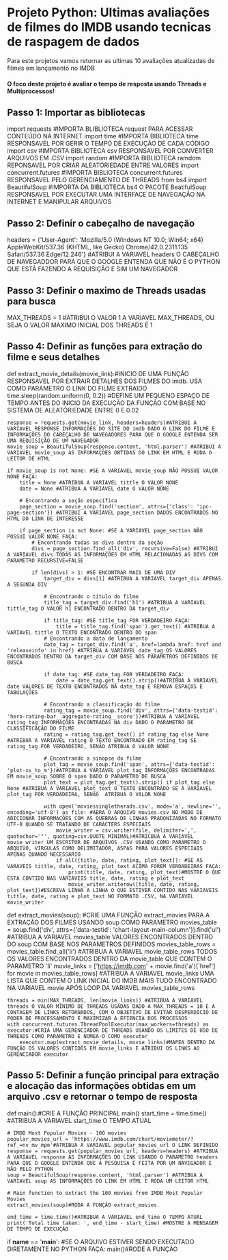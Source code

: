 # Projeto Python: Ultimas avaliações de filmes do IMDB usando tecnicas de raspagem de dados

Para este projetos vamos retornar as ultimas 10 avaliações atualizadas de filmes em lançamento no IMDB

#### O foco deste projeto é avaliar o tempo de resposta usando Threads e Multiprocessos!

## Passo 1: Importar as bibliotecas 

import requests #IMPORTA BLIBLIOTECA request PARA ACESSAR CONTEÚDO NA INTERNET
import time #IMPORTA BIBLIOTECA time RESPONSAVEL POR GERIR O TEMPO DE EXECUÇÃO DE CADA CÓDIGO
import csv #IMPORTA BIBLIOTECA csv RESPONSAVEL POR CONVERTER ARQUIVOS EM .CSV
import random #IMPORTA BIBLIOTECA ramdom REPONSAVEL POR CRIAR ALEATÓRIEDADE ENTRE VALORES
import concurrent.futures #IMPORTA BIBLIOTECA concurrent.futures RESPONSAVEL PELO GERENCIAMENTO DE THREADS
from bs4 import BeautifulSoup #IMPORTA DA BIBLIOTECA bs4 O PACOTE BeatifulSoup RESPONSAVEL POR EXECUTAR UMA INTERFACE DE NAVEGAÇÃO NA INTERNET E MANIPULAR ARQUIVOS

## Passo 2: Definir o cabeçalho de navegação

headers = {'User-Agent': 'Mozilla/5.0 (Windows NT 10.0; Win64; x64) AppleWebKit/537.36 (KHTML, like Gecko) Chrome/42.0.2311.135 Safari/537.36 Edge/12.246'} #ATRIBUI A VARIAVEL headers O CABEÇALHO DE NAVEGADDOR PARA QUE O GOOGLE ENTENDA QUE NÃO É O PYTHON QUE ESTÁ FAZENDO A REQUISIÇÃO E SIM UM NAVEGADOR

## Passo 3: Definir o maximo de Threads usadas para busca

MAX_THREADS = 1 #ATRIBUI O VALOR 1 A VARIAVEL MAX_THREADS, OU SEJA O VALOR MAXIMO INICIAL DOS THREADS É 1

## Passo 4: Definir as funções para extração do filme e seus detalhes 

def extract_movie_details(movie_link):#INICIO DE UMA FUNÇÃO RESPONSAVEL POR EXTRAIR DETALHES DOS FILMES DO imdb. USA COMO PARAMETRO O LINK DO FILME EXTRAIDO
    time.sleep(random.uniform(0, 0.2)) #DEFINE UM PEQUENO ESPAÇO DE TEMPO ANTES DO INICIO DA EXECUÇÃO DA FUNÇÃO COM BASE NO SISTEMA DE ALEATÓRIEDADE ENTRE 0 E 0.02

    response = requests.get(movie_link, headers=headers)#ATRIBUI A VARIAVEL RESPONSE INFORMAÇÕES DO SITE DO imdb DADO O LINK DO FILME E INFORMAÇÕES DO CABEÇALHO DE NAVEGADORES PARA QUE O GOOGLE ENTENDA SER UMA REQUISIÇÃO DE UM NAVEGADOR
    movie_soup = BeautifulSoup(response.content, 'html.parser') #ATRIBUI A VARIAVEL movie_soup AS INFORMAÇÕES OBTIDAS DO LINK EM HTML E RODA O LEITOR DE HTML

    if movie_soup is not None: #SE A VARIAVEL movie_soup NÃO POSSUI VALOR NONE FAÇA:
        title = None #ATRIBUA A VARIAVEL tittle O VALOR NONE
        date = None #ATRIBUA A VARIAVEL date O VALOR NONE
        
        # Encontrando a seção específica
        page_section = movie_soup.find('section', attrs={'class': 'ipc-page-section'}) #ATRIBUI A VARIAVEL page_section DADOS ENCONTRADOS NO HTML DO LINK DE INTERESSE
        
        if page_section is not None: #SE A VARIAVEL page_section NÃO POSSUI VALOR NONE FAÇA:
            # Encontrando todas as divs dentro da seção
            divs = page_section.find_all('div', recursive=False) #ATRIBUI A VARIAVEL divs TODAS AS INFORMAÇÕES EM HTML RELACIONADAS AS DIVS COM PARAMETRO RECURSIVE=FALSE
            
            if len(divs) > 1: #SE ENCONTRAR MAIS DE UMA DIV
                target_div = divs[1] #ATRIBUA A VARIAVEL target_div APENAS A SEGUNDA DIV
                
                # Encontrando o título do filme
                title_tag = target_div.find('h1') #ATRIBUA A VARIAVEL tittle_tag O VALOR h1 ENCONTRADO DENTRO DA target_div
                
                if title_tag: #SE title_tag FOR VERDADEIRO FAÇA:
                    title = title_tag.find('span').get_text() #ATRIBUA A VARIAVEL tittle O TEXTO ENCONTRADO DENTRO DO span                
                # Encontrando a data de lançamento
                date_tag = target_div.find('a', href=lambda href: href and 'releaseinfo' in href) #ATRIBUA A VARIAVEL date_tag OS VALORES ENCONTRADOS DENTRO DA target_div COM BASE NOS PARAMETROS DEFINIDOS DE BUSCA
                
                if date_tag: #SE date_tag FOR VERDADEIRO FAÇA:
                    date = date_tag.get_text().strip()#ATRIBUA A VARIAVEL date VALORES DE TEXTO ENCONTRADOS NA date_tag E REMOVA ESPAÇOS E TABULAÇÕES
                
                # Encontrando a classificação do filme
                rating_tag = movie_soup.find('div', attrs={'data-testid': 'hero-rating-bar__aggregate-rating__score'})#ATRIBUA A VARIAVEL rating_tag INFORMAÇÕES ENCONTRADAS NA div DADO O PARAMETRO DE CLASSIFICAÇÃO DO FILME
                rating = rating_tag.get_text() if rating_tag else None #ATRIBUA A VARIAVEL rating O TEXTO ENCONTRADO EM rating_tag SE rating_tag FOR VERDADEIRO, SENÃO ATRIBUA O VALOR NONE
                
                # Encontrando a sinopse do filme
                plot_tag = movie_soup.find('span', attrs={'data-testid': 'plot-xs_to_m'})#ATRIBUA A VARIAVEL plot_tag INFORMAÇÕES ENCONTRADAS EM movie_soup SOBRE O span DADO O PARAMETRO DE BUSCA
                plot_text = plot_tag.get_text().strip() if plot_tag else None #ATRIBUA A VARIAVEL plot_text O TEXTO ENCONTRADO SE A VARIAVEL plot_tag FOR VERDADEIRA, SENÃO  ATRIBUA O VALOR NONE
                
                with open('moviessingletherads.csv', mode='a', newline='', encoding='utf-8') as file: #ABRA O ARQUIVO movies.csv NO MODO DE ADICIONAR INFORMAÇÕES COM AS QUEBRAS DE LINHAS PRADONIZADAS NO FORMATO UTF-8 QUANDO SE TRATANDO DE CARACTERS ESPECIAIS
                    movie_writer = csv.writer(file, delimiter=',', quotechar='"', quoting=csv.QUOTE_MINIMAL)#ATRICBUA A VARIAVEL movie_writer UM ESCRITOR DE ARQUIVOS .CSV USANDO COMO PARAMETRO O ARQUIVO, VIRGULAS COMO DELIMITADOR, ASPAS PARA VALORES ESPECIAIS APENAS QUANDO NECESSARIO
                    if all([title, date, rating, plot_text]): #SE AS VARAVEIS tittle, date, rating, plot_text ACIMA FOREM VERDADEIRAS FAÇA:
                        print(title, date, rating, plot_text)#MOSTRE O QUE ESTA CONTIDO NAS VARIAVEIS title, date, rating e plot_text
                        movie_writer.writerow([title, date, rating, plot_text])#ESCREVA LINHA A LINHA O QUE ESTIVER CONTIDO NAS VARIAVEIS tittle, date, rating e plot_text NO FORMATO .CSV, NA VARIAVEL movie_writer

def extract_movies(soup): #CRIE UMA FUNÇÃO extract_movies PARA A EXTRAÇÃO DOS FILMES USANDO soup COMO PARAMETRO 
    movies_table = soup.find('div', attrs={'data-testid': 'chart-layout-main-column'}).find('ul') #ATRIBUA A VARIAVEL movies_table VALORES ENCONTRADOS DENTRO DO soup COM BASE NOS PARAMETROS DEFINIDOS
    movies_table_rows = movies_table.find_all('li') #ATRIBUA A VARIAVEL movie_table_rows TODOS OS VALORES ENCONTRADOS DENTRO DA movie_table QUE CONTEM O PARAMETRO 'li'
    movie_links = ['https://imdb.com' + movie.find('a')['href'] for movie in movies_table_rows] #ATRIBUA A VARIAVEL movie_links UMA LISTA QUE CONTEM O LINK INICIAL DO IMDB MAIS TUDO ENCONTRADO NA VARIAVEL movie APÓS LOOP DA VARIAVEL movies_table_rows

    threads = min(MAX_THREADS, len(movie_links)) #ATRIBUA A VARIAVEL threads O VALOR MINIMO DE THREADS USADAS DADO A MAX_THREADS = 10 E A CONTAGEM DE LINKS RETORNADOS, COM O OBJETIVO DE EVITAR DESPERDICIO DE PODER DE PROCESSAMENTO E MAXIMIZAR A EFIENCIA DOS PROCESSOS
    with concurrent.futures.ThreadPoolExecutor(max_workers=threads) as executor:#CRIA UMA GERENCIADOR DE THREADS USANDO OS LIMITES DE USO DE THREADS COMO PARAMETRO E NOMEA-O COMO executor
        executor.map(extract_movie_details, movie_links)#MAPEA DENTRO DA FUNÇÃO OS VALORES CONTIDOS EM movie_links E ATRIBUI OS LINKS AO GERENCIADOR executor

## Passo 5: Definir a função principal para extração e alocação das informações obtidas em um arquivo .csv e retornar o tempo de resposta 

def main():#CRIE A FUNÇÃO PRINCIPAL main()
    start_time = time.time() #ATRIBUA A VARIAVEL start_time O TEMPO ATUAL

    # IMDB Most Popular Movies - 100 movies
    popular_movies_url = 'https://www.imdb.com/chart/moviemeter/?ref_=nv_mv_mpm'#ATRIBUA A VARIAVEL popular_movies_url O LINK DEFINIDO
    response = requests.get(popular_movies_url, headers=headers) #ATRIBUA A VARIAVEL response AS INFORMAÇÕES DO LINK USANDO O PARAMETRO headers PARA QUE O GOOGLE ENTENDA QUE A PESQUISA É FEITA POR UM NAVEGADOR E NÃO PELO PYTHON
    soup = BeautifulSoup(response.content, 'html.parser') #ATRIBUA A VARIAVEL soup AS INFORMAÇÕES DO LINK EM HTML E RODA UM LEITOR HTML

    # Main function to extract the 100 movies from IMDB Most Popular Movies
    extract_movies(soup)#RODA A FUNÇÃO extract_movies 

    end_time = time.time()#ATRIBUA A VARIAVEL end_time O TEMPO ATUAL
    print('Total time taken: ', end_time - start_time) #MOSTRE A MENSAGEM DE TEMPO DE EXECUÇÃO

if __name__ == '__main__': #SE O ARQUIVO ESTIVER SENDO EXECUTADO DIRETAMENTE NO PYTHON FAÇA:
    main()#RODE A FUNÇÃO